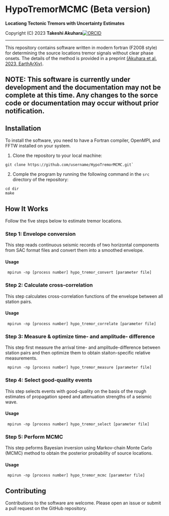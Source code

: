 # HypoTremorMCMC (Beta version)

__Locationg Tectonic Tremors with Uncertainty Estimates__

Copyright (C) 2023 __Takeshi Akuhara__[![ORCID](https://orcid.org/sites/default/files/images/orcid_16x16.png)](https://orcid.org/0000-0002-6129-8459)

---

This repository contains software written in modern fortran (F2008 style) for 
determining the source locations tremor signals without clear phase onsets. The details of the method is provided in a preprint 
[(Akuhara et al. 2023, EarthArXiv)](https://doi.org/10.31223/X59S9J).


 
## __NOTE: This software is currently under development and the documentation may not be complete at this time. Any changes to the sorce code or documentation may occur without prior notification.__

## Installation 

To install the software, you need to have a Fortran compiler, OpenMPI, and FFTW installed on your system. 


1. Clone the repository to your local machine:
```
git clone https://github.com/username/HypoTremorMCMC.git` 
```

2. Comple the program by running the following command in the `src` directory of the repository: 

```
cd dir
make
``` 
## How It Works

Follow the five steps below to estimate tremor locations.

### Step 1: Envelope conversion

This step reads continuous seismic records of two horizontal components from SAC format files and convert them into a smoothed envelope. 

#### Usage
```
 mpirun -np [process number] hypo_tremor_convert [parameter file]
```

### Step 2: Calculate cross-correlation

This step calculates cross-correlation functions of the envelope between all station pairs. 

#### Usage
```
 mpirun -np [process number] hypo_tremor_correlate [parameter file]
```

### Step 3: Measure & optimize time- and amplitude- difference

This step first measure the arrival time- and amplitude-difference between station pairs and then optimize them to obtain staiton-specific relative measurements.

```
 mpirun -np [process number] hypo_tremor_measure [parameter file]
```

### Step 4: Select good-quality events

This step selects events with good-quality on the basis of the rough estimates of propagation speed and attenuation strengths of a seismic wave.

#### Usage
```
 mpirun -np [process number] hypo_tremor_select [parameter file]
```

### Step 5: Perform MCMC 

This step peforms Bayesian inversion using Markov-chain Monte Carlo (MCMC) method to obtain the posterior probability of source locations.

#### Usage
```
 mpirun -np [process number] hypo_tremor_mcmc [parameter file]
```


## Contributing

Contributions to the software are welcome. Please open an issue or submit a pull request on the GitHub repository.
